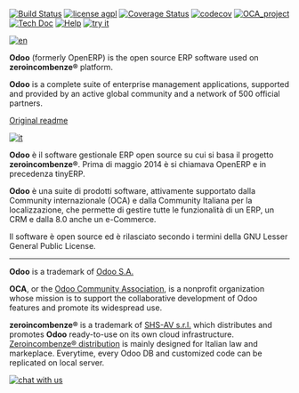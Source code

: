 [![Build Status](https://travis-ci.org/zeroincombenze/OCB.svg?branch=7.0)](https://travis-ci.org/zeroincombenze/OCB)
[![license agpl](https://img.shields.io/badge/licence-AGPL--3-blue.svg)](http://www.gnu.org/licenses/agpl-3.0.html)
[![Coverage Status](https://coveralls.io/repos/github/zeroincombenze/OCB/badge.svg?branch=7.0)](https://coveralls.io/github/zeroincombenze/OCB?branch=7.0)
[![codecov](https://codecov.io/gh/zeroincombenze/OCB/branch/7.0/graph/badge.svg)](https://codecov.io/gh/zeroincombenze/OCB/branch/7.0)
[![OCA_project](https://www.zeroincombenze.it/wp-content/uploads/ci-ct/prd/button-oca-7.svg)](https://github.com/OCA/OCB/tree/7.0)
[![Tech Doc](https://www.zeroincombenze.it/wp-content/uploads/ci-ct/prd/button-docs-7.svg)](http://wiki.zeroincombenze.org/en/Odoo/dev/)
[![Help](http://www.zeroincombenze.it/wp-content/uploads/ci-ct/prd/button-help-7.svg)](http://wiki.zeroincombenze.org/en/Odoo/7.0/man/)
[![try it](https://www.zeroincombenze.it/wp-content/uploads/ci-ct/prd/button-try-it-7.svg)](http://erp7.zeroincombenze.it)

[![en](http://www.shs-av.com/wp-content/en_US.png)](http://wiki.zeroincombenze.org/it/Odoo/7.0/man)

**Odoo** (formerly OpenERP) is the open source ERP software used on **zeroincombenze®** platform.

**Odoo** is a complete suite of enterprise management applications, supported and provided by an active global community and a network of 500 official partners.


[Original readme](README)


[![it](http://www.shs-av.com/wp-content/it_IT.png)](http://wiki.zeroincombenze.org/it/Odoo/7.0/man)

**Odoo** è il software gestionale ERP open source su cui si basa il progetto **zeroincombenze®**. Prima di maggio 2014 è si chiamava OpenERP e in precedenza tinyERP.

**Odoo** è una suite di prodotti software, attivamente supportato dalla Community internazionale (OCA) e dalla Community Italiana per la localizzazione, che permette di gestire tutte le funzionalità di un ERP, un CRM e dalla 8.0 anche un e-Commerce.

Il software è open source ed è rilasciato secondo i termini della GNU Lesser General Public License.


[//]: # (copyright)

----

**Odoo** is a trademark of [Odoo S.A.](https://www.odoo.com/)

**OCA**, or the [Odoo Community Association](http://odoo-community.org/), is a nonprofit organization whose
mission is to support the collaborative development of Odoo features and
promote its widespread use.

**zeroincombenze®** is a trademark of [SHS-AV s.r.l.](http://www.shs-av.com/)
which distributes and promotes **Odoo** ready-to-use on its own cloud infrastructure.
[Zeroincombenze® distribution](http://wiki.zeroincombenze.org/en/Odoo)
is mainly designed for Italian law and markeplace.
Everytime, every Odoo DB and customized code can be replicated on local server.

[//]: # (end copyright)

[![chat with us](http://www.shs-av.com/wp-content/chat_with_us.png)](https://www.zeroincombenze.it/chi-siamo/contatti/)
